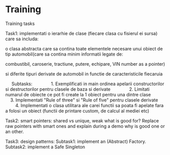 # Training
Training tasks

Task1:
implementati o ierarhie de clase (fiecare clasa cu fisierul ei sursa) care sa includa: 

 o clasa abstracta care sa contina toate elementele necesare unui obiect de tip automobil(care sa contina minim informatii legate de: 

combustibil, 
caroserie,
tractiune,
putere, 
echipare, 
VIN number as a pointer)

 si diferite tipuri derivate de automobil in functie de caracteristicile fiecaruia

     Subtasks:
              1. Exemplificati in main ordinea apelarii constructorilor si destructorilor pentru clasele de baza si derivate
              2. Limitati numarul de obiecte ce pot fi create la 1 obiect pentru una dintre clase
              3. Implementati "Rule of three" si "Rule of five" pentru clasele derivate
              4. Implementati o clasa utilitara ale carei functii sa poata fi apelate fara a folosi un obiect (functii de printare custom, de calcul al mediei etc)


Task2:
smart pointers: shared vs unique, weak what is good for? Replace raw pointers with smart ones and explain during a demo why is good one or an other.

Task3:
design patterns: Subtask1: implement an (Abstract) Factory.
                 Subtask2: implement a Safe Singleton 

